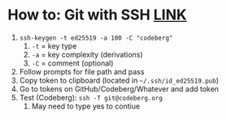 # How to: Git with SSH [LINK](https://docs.codeberg.org/security/ssh-key/)

1. `ssh-keygen -t ed25519 -a 100 -C "codeberg"`
   1. `-t` = key type
   2. `-a` = key complexity (derivations)
   3. `-C` = comment (optional)
2. Follow prompts for file path and pass
3. Copy token to clipboard (located in `~/.ssh/id_ed25519.pub`)
4. Go to tokens on GitHub/Codeberg/Whatever and add token
5. Test (Codeberg): `ssh -T git@codeberg.org`
   1. May need to type yes to contiue
